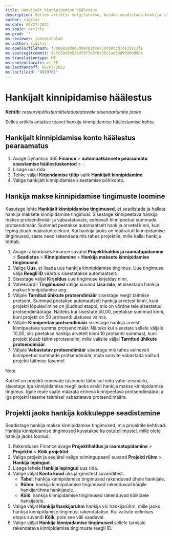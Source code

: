 ```yaml
---
title: Hankijalt kinnipidamise häälestus
description: Selles artiklis selgitatakse, kuidas seadistada hankija säilimist.
author: sigitac
ms.date: 09/27/2021
ms.topic: article
ms.prod: ''
ms.reviewer: johnmichalak
ms.author: sigitac
ms.openlocfilehash: f30e8829d8d5d99c81fce730cb93cd7ce31913fe
ms.sourcegitcommit: 6cfc50d89528df977a8f6a55c1ad39d99800d9b4
ms.translationtype: MT
ms.contentlocale: et-EE
ms.lasthandoff: 06/03/2022
ms.locfileid: "8929761"
---
```

# <a name="set-up-vendor-retention"></a>Hankijalt kinnipidamise häälestus

_**Kehtib:** ressursipõhiste/mitteladustatavate stsenaariumite jaoks_

Selles artiklis antakse teavet hankija kinnipidamise häälestamise kohta.

## <a name="set-up-a-vendor-retention-account-in-general-ledger"></a>Hankijalt kinnipidamise konto häälestus pearaamatus

1. Avage Dynamics 365 **Finance** > **automaatkannete pearaamatu sisestamise häälestuskontod** > **·**.
2. Lisage uus rida.
3. Tehke väljal **Kirjendamise tüüp** valik **Hankijalt kinnipidamine**.
4. Valige hankijalt kinnipidamise sisestamise põhikonto.

## <a name="create-vendor-retention-terms"></a>Hankija makse kinnipidamise tingimuste loomine

Kasutage lehte **Hankijalt kinnipidamise tingimused**, et seadistada ja hallata hankija maksete kinnipidamise tingimusi. Sisestage kinnipeetava hankija makse protsendimäär ja vabastatavate, eelnevalt kinnipeetud summade protsendimäär. Summad peetakse automaatselt hankija arvetel kinni, kuni leping jõuab määratud olekuni. Kui hankija jaoks on määratud kinnipidamise tingimused, saate need rakendada mis tahes projektile, mille kallal hankija töötab.

1. Avage rakenduses Finance suvand **Projektihaldus ja raamatupidamine** > **Seadistus** > **Kinnipidamine** > **Hankija maksete kinnipidamise tingimused**.
2. Valige **Uus**, et lisada uus hankija kinnipidamise tingimus. Uue tingimuse välja **Reegli ID** väärtus sisestatakse automaatselt. 
3. Sisestage väljal **Kirjeldus** uue tingimuse kirjeldav nimi.
4. Vahekaardil **Tingimused** valige suvand **Lisa rida**, et sisestada hankija makse kinnipidamise aeg.
5. Väljale **Tarnitud ühikute protsendimäär** sisestage reegli täitmise protsent. Summad peetakse automaatselt hankija arvetest kinni, kuni projekti lõpuleviimine on jõudnud etappi, mis on võrdne teie sisestatud protsendimääraga. Näiteks kui sisestate 50,00, peetakse summad kinni, kuni projekt on 50 protsendi ulatuses valmis.
6. Väljale **Kinnipeetav protsendimäär** sisestage hankija arvest kinnipeetava summa protsendimäär. Näiteks kui sisestate sellele väljale 10,00, siis peetakse hankija arvetelt kinni 10 protsenti summast, kuni projekt jõuab täitmisprotsendini, mille valisite väljal **Tarnitud ühikute protsendimäär**.
7. Väljale **Vabastatav protsendimäär** sisestage mis tahes eelnevalt kinnipeetud summade protsendimäär, mida soovite vabastada valitud projekti täitmise tasemel.

> [!NOTE]
> Kui teil on projekti erinevate tasemete täitmisel mitu vahe-eesmärki, sisestage iga kinnipidamise reegli jaoks eraldi hankija makse kinnipidamise tingimus. Igale reale saate määrata erineva kinnipeetava protsendimäära ja iga projekti taseme täitmisel vabastatava protsendimäära.

## <a name="set-up-a-vendor-agreement-for-the-project"></a>Projekti jaoks hankija kokkuleppe seadistamine

Seadistage hankija makse kinnipidamise tingimused, mis projektile kehtivad. Hankija kinnipidamise tingimused kuvatakse ka ostutellimustel, mille olete hankija jaoks loonud.

1. Rakenduses Finance avage **Projektihaldus ja raamatupidamine** > **Projektid** > **Kõik projektid**. 
2. Valige projekt ja seejärel valige toimingupaanil suvand **Projekti rühm** > **Hankija lepingud**.
3. Lisage lehele **Hankija lepingud** uus rida.
4. Valige väljal **Konto kood** üks järgmistest suvanditest.
   - **Tabel**: hankija kinnipidamise tingimused rakenduvad ühele hankijale.
   - **Rühm**: hankija kinnipidamise tingimused rakenduvad kõigile hankijarühma hankijatele.
   - **Kõik**: hankija kinnipidamise tingimused rakenduvad kõikidele hankijatele.
5. Valige väljal **Hankija/hankijarühm** hankija või hankijarühm, mille jaoks hankija kinnipidamise tingimusi rakendatakse. Kui valisite eelmises etapis suvandi **Kõik**, pole see väli saadaval.
6. Valige väljal **Hankija kinnipidamise tingimused** sellele tarnijale rakendatava kinnipidamise tingimuste reegli ID.

